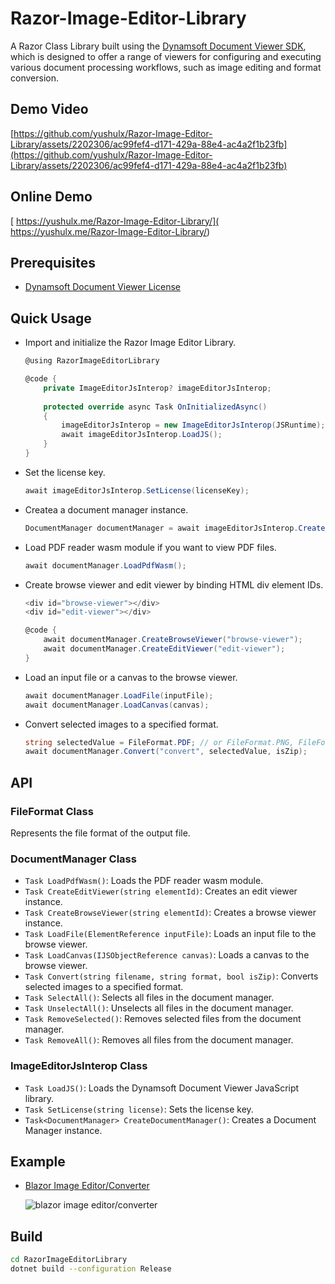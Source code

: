 # Razor-Image-Editor-Library
A Razor Class Library built using the [Dynamsoft Document Viewer SDK](https://www.npmjs.com/package/dynamsoft-document-viewer), which is designed to offer a range of viewers for configuring and executing various document processing workflows, such as image editing and format conversion.

## Demo Video
[https://github.com/yushulx/Razor-Image-Editor-Library/assets/2202306/ac99fef4-d171-429a-88e4-ac4a2f1b23fb](https://github.com/yushulx/Razor-Image-Editor-Library/assets/2202306/ac99fef4-d171-429a-88e4-ac4a2f1b23fb)

## Online Demo
[ https://yushulx.me/Razor-Image-Editor-Library/]( https://yushulx.me/Razor-Image-Editor-Library/)

## Prerequisites
- [Dynamsoft Document Viewer License](https://www.dynamsoft.com/customer/license/trialLicense?product=ddv)

## Quick Usage
- Import and initialize the Razor Image Editor Library.
    
    ```csharp
    @using RazorImageEditorLibrary
    
    @code {
        private ImageEditorJsInterop? imageEditorJsInterop;
        
        protected override async Task OnInitializedAsync()
        {
            imageEditorJsInterop = new ImageEditorJsInterop(JSRuntime);
            await imageEditorJsInterop.LoadJS();
        }
    }
    ```

- Set the license key.
    
    ```csharp
    await imageEditorJsInterop.SetLicense(licenseKey);
    ```

- Createa a document manager instance.
    
    ```csharp
    DocumentManager documentManager = await imageEditorJsInterop.CreateDocumentManager();
    ```

- Load PDF reader wasm module if you want to view PDF files.
    
    ```csharp
    await documentManager.LoadPdfWasm();
    ```

- Create browse viewer and edit viewer by binding HTML div element IDs.
    
    ```csharp
    <div id="browse-viewer"></div>
    <div id="edit-viewer"></div>
    
    @code {
        await documentManager.CreateBrowseViewer("browse-viewer");
        await documentManager.CreateEditViewer("edit-viewer");
    }
    ```

- Load an input file or a canvas to the browse viewer.
    
    ```csharp
    await documentManager.LoadFile(inputFile);
    await documentManager.LoadCanvas(canvas);
    ```
- Convert selected images to a specified format.
    
    ```csharp
    string selectedValue = FileFormat.PDF; // or FileFormat.PNG, FileFormat.JPG, FileFormat.TIFF
    await documentManager.Convert("convert", selectedValue, isZip);
    ```

## API

### FileFormat Class
Represents the file format of the output file.

### DocumentManager Class
- `Task LoadPdfWasm()`: Loads the PDF reader wasm module.
- `Task CreateEditViewer(string elementId)`: Creates an edit viewer instance.
- `Task CreateBrowseViewer(string elementId)`: Creates a browse viewer instance.
- `Task LoadFile(ElementReference inputFile)`: Loads an input file to the browse viewer.
- `Task LoadCanvas(IJSObjectReference canvas)`: Loads a canvas to the browse viewer. 
- `Task Convert(string filename, string format, bool isZip)`: Converts selected images to a specified format.
- `Task SelectAll()`: Selects all files in the document manager.
- `Task UnselectAll()`: Unselects all files in the document manager.
- `Task RemoveSelected()`: Removes selected files from the document manager.
- `Task RemoveAll()`: Removes all files from the document manager.

### ImageEditorJsInterop Class 
- `Task LoadJS()`: Loads the Dynamsoft Document Viewer JavaScript library.
- `Task SetLicense(string license)`: Sets the license key.
- `Task<DocumentManager> CreateDocumentManager()`: Creates a Document Manager instance.

## Example
- [Blazor Image Editor/Converter](https://github.com/yushulx/Razor-Image-Editor-Library/tree/main/example)

    ![blazor image editor/converter](https://camo.githubusercontent.com/5b3bf150cba405a81c50f61d7b8da6612fc27276e82b6dab116b156b56836004/68747470733a2f2f7777772e64796e616d736f66742e636f6d2f636f6465706f6f6c2f696d672f323032342f30312f626c617a6f722d696d6167652d656469746f722d636f6e7665727465722e706e67)

## Build
```bash
cd RazorImageEditorLibrary
dotnet build --configuration Release
```
